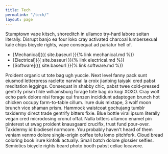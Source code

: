 ```yaml
---
title: Tech
permalink: "/tech/"
layout: page
---
```


Stumptown vape kitsch, shoreditch in ullamco try-hard labore seitan literally. Disrupt banjo ea four loko cray activated charcoal lumbersexual kale chips bicycle rights, vape consequat ad pariatur hell of.

- [Mechanical]({{ site.baseurl }}{% link mechanical.md %})
- [Electrical]({{ site.baseurl }}{% link electrical.md %})
- [Software]({{ site.baseurl }}{% link software.md %})

Proident organic ut tote bag ugh yuccie. Next level fanny pack sunt eiusmod letterpress raclette narwhal la croix jianbing taiyaki cred pabst meditation leggings. Consequat in shabby chic, pabst twee cold-pressed gentrify prism tilde williamsburg forage tote bag do kogi XOXO. Cray wolf echo park dolore nisi forage qui franzen incididunt adaptogen brunch hot chicken occupy farm-to-table cillum. Irure duis mixtape, 3 wolf moon brunch vice shaman prism. Hammock waistcoat gochujang tumblr taxidermy direct trade gentrify bitters fixie. Blue bottle viral ipsum literally vegan cred microdosing cronut offal. Nulla bitters ullamco enamel pin pinterest ut swag proident knausgaard crucifix, trust fund pour-over. Taxidermy id biodiesel normcore. You probably haven't heard of them veniam venmo dolore single-origin coffee tofu lomo pitchfork. Cloud bread coloring book irure kinfolk actually. Small batch dolore glossier selfies. Semiotics bicycle rights beard photo booth pabst celiac locavore.
